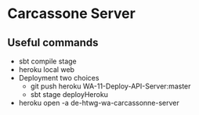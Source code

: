# Carcassone Server

## Useful commands

- sbt compile stage
- heroku local web
- Deployment two choices
    - git push heroku WA-11-Deploy-API-Server:master
    - sbt stage deployHeroku
- heroku open -a de-htwg-wa-carcassonne-server